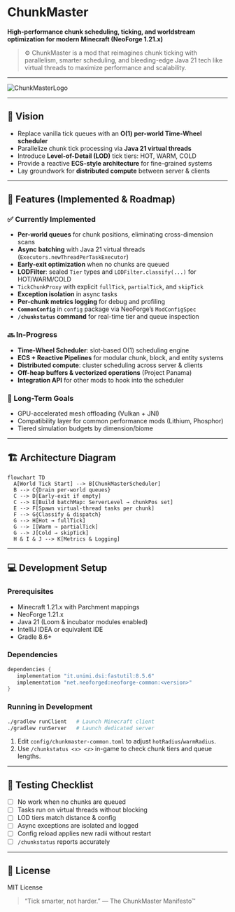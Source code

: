 # ChunkMaster

**High-performance chunk scheduling, ticking, and worldstream optimization for modern Minecraft (NeoForge 1.21.x)**

> ⚙️ ChunkMaster is a mod that reimagines chunk ticking with parallelism, smarter scheduling, and bleeding-edge Java 21 tech like virtual threads to maximize performance and scalability.

---

![ChunkMasterLogo](https://github.com/user-attachments/assets/7ebd46da-499c-4755-a526-66d4c5b544e3)

---

## 🚀 Vision

* Replace vanilla tick queues with an **O(1) per-world Time-Wheel scheduler**
* Parallelize chunk tick processing via **Java 21 virtual threads**
* Introduce **Level-of-Detail (LOD)** tick tiers: HOT, WARM, COLD
* Provide a reactive **ECS-style architecture** for fine-grained systems
* Lay groundwork for **distributed compute** between server & clients

---

## 🧠 Features (Implemented & Roadmap)

### ✅ Currently Implemented

* **Per-world queues** for chunk positions, eliminating cross-dimension scans
* **Async batching** with Java 21 virtual threads (`Executors.newThreadPerTaskExecutor`)
* **Early-exit optimization** when no chunks are queued
* **LODFilter**: sealed `Tier` types and `LODFilter.classify(...)` for HOT/WARM/COLD
* `TickChunkProxy` with explicit `fullTick`, `partialTick`, and `skipTick`
* **Exception isolation** in async tasks
* **Per-chunk metrics logging** for debug and profiling
* **`CommonConfig`** in `config` package via NeoForge’s `ModConfigSpec`
* **`/chunkstatus` command** for real-time tier and queue inspection

### 🔜 In-Progress

* **Time-Wheel Scheduler**: slot-based O(1) scheduling engine
* **ECS + Reactive Pipelines** for modular chunk, block, and entity systems
* **Distributed compute**: cluster scheduling across server & clients
* **Off-heap buffers & vectorized operations** (Project Panama)
* **Integration API** for other mods to hook into the scheduler

### 📅 Long-Term Goals

* GPU-accelerated mesh offloading (Vulkan + JNI)
* Compatibility layer for common performance mods (Lithium, Phosphor)
* Tiered simulation budgets by dimension/biome

---

## 🏗️ Architecture Diagram

```mermaid
flowchart TD
  A[World Tick Start] --> B[ChunkMasterScheduler] 
  B --> C{Drain per-world queues}
  C --> D[Early-exit if empty]
  C --> E[Build batchMap: ServerLevel → chunkPos set]
  E --> F[Spawn virtual-thread tasks per chunk]
  F --> G{Classify & dispatch}
  G --> H[Hot → fullTick]
  G --> I[Warm → partialTick]
  G --> J[Cold → skipTick]
  H & I & J --> K[Metrics & Logging]
```

---

## 💻 Development Setup

### Prerequisites

* Minecraft 1.21.x with Parchment mappings
* NeoForge 1.21.x
* Java 21 (Loom & incubator modules enabled)
* IntelliJ IDEA or equivalent IDE
* Gradle 8.6+

### Dependencies

```groovy
dependencies {
   implementation "it.unimi.dsi:fastutil:8.5.6"
   implementation "net.neoforged:neoforge-common:<version>"
}

```

### Running in Development

```bash
./gradlew runClient   # Launch Minecraft client
./gradlew runServer   # Launch dedicated server
```

1. Edit `config/chunkmaster-common.toml` to adjust `hotRadius`/`warmRadius`.
2. Use `/chunkstatus <x> <z>` in-game to check chunk tiers and queue lengths.

---

## 🧪 Testing Checklist

* [ ] No work when no chunks are queued
* [ ] Tasks run on virtual threads without blocking
* [ ] LOD tiers match distance & config
* [ ] Async exceptions are isolated and logged
* [ ] Config reload applies new radii without restart
* [ ] `/chunkstatus` reports accurately

---

## 📜 License

MIT License

> “Tick smarter, not harder.” — The ChunkMaster Manifesto™
